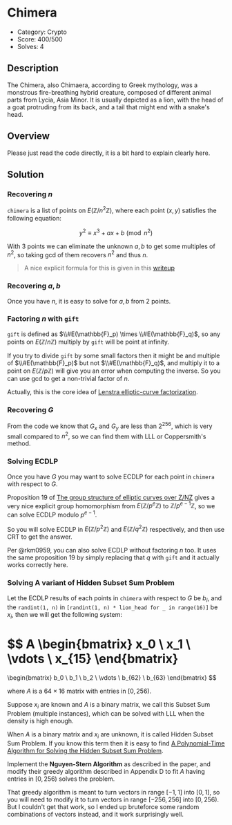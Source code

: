 # Chimera

* Category: Crypto
* Score: 400/500
* Solves: 4

## Description

The Chimera, also Chimaera, according to Greek mythology, was a monstrous fire-breathing hybrid creature, composed of different animal parts from Lycia, Asia Minor. It is usually depicted as a lion, with the head of a goat protruding from its back, and a tail that might end with a snake's head.

## Overview

Please just read the code directly, it is a bit hard to explain clearly here.

## Solution

### Recovering $n$

`chimera` is a list of points on $E(\mathbb{Z}/n^2\mathbb{Z})$, where each point $(x, y)$ satisfies the following equation:

$$
y^2 \equiv x^3 + ax + b \pmod{n^2}
$$

With 3 points we can eliminate the unknown $a, b$ to get some multiples of $n^2$, so taking gcd of them recovers $n^2$ and thus $n$.

> A nice explicit formula for this is given in this [writeup](https://hackmd.io/@mystiz/uiuctf-2020-nookcrypt#Part-I-Recovering-the-curve-parameters-in-a-stupid-way)

### Recovering $a, b$

Once you have $n$, it is easy to solve for $a, b$ from 2 points.

### Factoring $n$ with `gift`

`gift` is defined as $\\#E(\mathbb{F}_p) \times \\#E(\mathbb{F}_q)$, so any points on $E(\mathbb{Z}/n\mathbb{Z})$ multiply by `gift` will be point at infinity.

If you try to divide `gift` by some small factors then it might be and multiple of $\\#E(\mathbb{F}_p)$ but not $\\#E(\mathbb{F}_q)$, and multiply it to a point on $E(\mathbb{Z}/p\mathbb{Z})$ will give you an error when computing the inverse. So you can use gcd to get a non-trivial factor of $n$.

Actually, this is the core idea of [Lenstra elliptic-curve factorization](https://en.wikipedia.org/wiki/Lenstra_elliptic-curve_factorization).

### Recovering $G$

From the code we know that $G_x$ and $G_y$ are less than $2^{256}$, which is very small compared to $n^2$, so we can find them with LLL or Coppersmith's method.

### Solving ECDLP

Once you have $G$ you may want to solve ECDLP for each point in `chimera` with respect to $G$.

Proposition 19 of [The group structure of elliptic curves over Z/NZ](https://www.researchgate.net/publication/344971478_The_group_structure_of_elliptic_curves_over_ZNZ) gives a very nice explicit group homomorphism from $E(\mathbb{Z}/p^e\mathbb{Z})$ to $\mathbb{Z}/p^{e-1}\mathbb{Z}$, so we can solve ECDLP modulo $p^{e-1}$.

So you will solve ECDLP in $E(\mathbb{Z}/p^2\mathbb{Z})$ and $E(\mathbb{Z}/q^2\mathbb{Z})$ respectively, and then use CRT to get the answer.

Per @rkm0959, you can also solve ECDLP without factoring $n$ too. It uses the same proposition 19 by simply replacing that $q$ with `gift` and it actually works correctly here.

### Solving A variant of Hidden Subset Sum Problem

Let the ECDLP results of each points in `chimera` with respect to $G$ be $b_i$, and the `randint(1, n)` in `[randint(1, n) * lion_head for _ in range(16)]` be $x_i$, then we will get the following system:

$$
A
\begin{bmatrix}
x_0 \\
x_1 \\
\vdots \\
x_{15}
\end{bmatrix}
=
\begin{bmatrix}
b_0 \\
b_1 \\
b_2 \\
\vdots \\
b_{62} \\
b_{63}
\end{bmatrix}
$$

where $A$ is a $64 \times 16$ matrix with entries in $[0, 256)$.

Suppose $x_i$ are known and $A$ is a binary matrix, we call this Subset Sum Problem (multiple instances), which can be solved with LLL when the density is high enough.

When $A$ is a binary matrix and $x_i$ are unknown, it is called Hidden Subset Sum Problem. If you know this term then it is easy to find [A Polynomial-Time Algorithm for Solving the Hidden Subset Sum Problem](https://eprint.iacr.org/2020/461.pdf).

Implement the **Nguyen-Stern Algorithm** as described in the paper, and 
modify their greedy algorithm described in Appendix D to fit $A$ having entries in $[0, 256)$ solves the problem.

That greedy algorithm is meant to turn vectors in range $[-1,1]$ into $[0,1]$, so you will need to modify it to turn vectors in range $[-256, 256]$ into $[0, 256)$. But I couldn't get that work, so I ended up bruteforce some random combinations of vectors instead, and it work surprisingly well.
